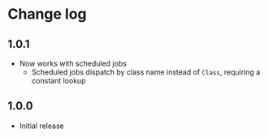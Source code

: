 # Change log

## 1.0.1

* Now works with scheduled jobs
  * Scheduled jobs dispatch by class name instead of `Class`, requiring a constant lookup

## 1.0.0

* Initial release
